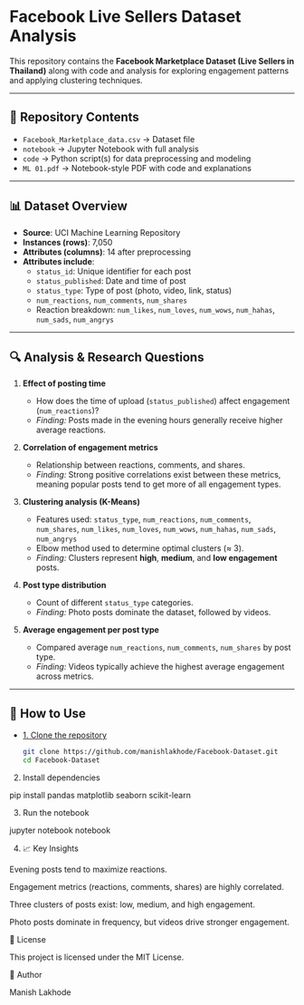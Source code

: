 # Facebook Live Sellers Dataset Analysis

This repository contains the **Facebook Marketplace Dataset (Live Sellers in Thailand)** along with code and analysis for exploring engagement patterns and applying clustering techniques.

---

## 📂 Repository Contents

- `Facebook_Marketplace_data.csv` → Dataset file  
- `notebook` → Jupyter Notebook with full analysis  
- `code` → Python script(s) for data preprocessing and modeling  
- `ML 01.pdf` → Notebook-style PDF with code and explanations  

---

## 📊 Dataset Overview

- **Source**: UCI Machine Learning Repository  
- **Instances (rows)**: 7,050  
- **Attributes (columns)**: 14 after preprocessing  
- **Attributes include**:
  - `status_id`: Unique identifier for each post  
  - `status_published`: Date and time of post  
  - `status_type`: Type of post (photo, video, link, status)  
  - `num_reactions`, `num_comments`, `num_shares`  
  - Reaction breakdown: `num_likes`, `num_loves`, `num_wows`, `num_hahas`, `num_sads`, `num_angrys`

---

## 🔍 Analysis & Research Questions

1. **Effect of posting time**  
   - How does the time of upload (`status_published`) affect engagement (`num_reactions`)?  
   - *Finding:* Posts made in the evening hours generally receive higher average reactions.  

2. **Correlation of engagement metrics**  
   - Relationship between reactions, comments, and shares.  
   - *Finding:* Strong positive correlations exist between these metrics, meaning popular posts tend to get more of all engagement types.  

3. **Clustering analysis (K-Means)**  
   - Features used: `status_type`, `num_reactions`, `num_comments`, `num_shares`, `num_likes`, `num_loves`, `num_wows`, `num_hahas`, `num_sads`, `num_angrys`  
   - Elbow method used to determine optimal clusters (≈ 3).  
   - *Finding:* Clusters represent **high**, **medium**, and **low engagement** posts.  

4. **Post type distribution**  
   - Count of different `status_type` categories.  
   - *Finding:* Photo posts dominate the dataset, followed by videos.  

5. **Average engagement per post type**  
   - Compared average `num_reactions`, `num_comments`, `num_shares` by post type.  
   - *Finding:* Videos typically achieve the highest average engagement across metrics.  

---


## 🚀 How to Use

- [1. Clone the repository]()
  ```bash
  git clone https://github.com/manishlakhode/Facebook-Dataset.git
  cd Facebook-Dataset

2. Install dependencies

pip install pandas matplotlib seaborn scikit-learn


3. Run the notebook

jupyter notebook notebook


4. 📈 Key Insights

Evening posts tend to maximize reactions.

Engagement metrics (reactions, comments, shares) are highly correlated.

Three clusters of posts exist: low, medium, and high engagement.

Photo posts dominate in frequency, but videos drive stronger engagement.

📜 License

This project is licensed under the MIT License.

👤 Author

Manish Lakhode